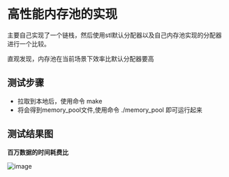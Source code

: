 # 高性能内存池的实现

主要自己实现了一个链栈，然后使用stl默认分配器以及自己内存池实现的分配器进行一个比较。


直观发现，内存池在当前场景下效率比默认分配器要高

## 测试步骤
* 拉取到本地后，使用命令  make
* 将会得到memory_pool文件,使用命令 ./memory_pool 即可运行起来

## 测试结果图
 **百万数据的时间耗费比**

![image](https://github.com/huanheart/MemoryPool/assets/144020230/88bf6926-cc0d-4e66-a011-e125cd05690b)

